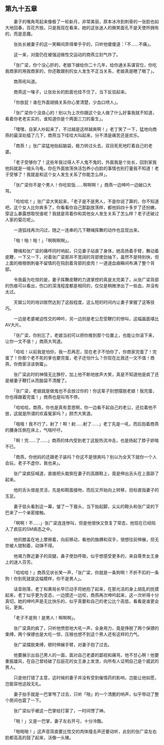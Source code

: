 ## 第九十五章

　　妻子的嘴角弯起来像极了一轮新月，非常美丽，原本冰冷到刺骨的一张脸也如大地回春，百花齐放。只是我现在看来，她的这张迷人的微笑面孔不是天使所拥有的，而是恶魔。

　　张处长被妻子的这一笑瞬间弄得晕乎乎的，只听他傻傻道：「不……不痛」。

　　这一来，对面仍在被强迫做性交运动的商燕立刻气炸了。

　　「张广梁，你个没心肝的，老娘下嫁给你二十几年，给你通关系谋官位，你吃我商家的用我商家的，你还敢跟别的女人发生不正当关系，老娘真是瞎了眼了」。

　　商燕吼叫道。

　　商燕这一嗓子，让张处长的脸面也挂不住了，当下反驳起来。

　　「你放屁！谁在外面胡搞关系你心里清楚，少血口喷人」。

　　「张广梁你个没良心的！别以为上次你跟这个女人做了什么好事我就不知道，看着你老老实实的，谁知道你是个两面三刀的畜生」。

　　「嘿嘿，自家人吵起来了，不过越是这样越爽啊！」老丁笑了一下，猛地向商燕的最深处插了几下，商燕当下哇哇大叫起来，分不清是痛苦还是欢乐。

　　「商燕！」张广梁猛地抬起脑袋，极力转过头去，双目死死地盯着自己的老婆。

　　「老子受够你了！这些年我过得人不人鬼不鬼的，外面我是个处长，回到家我他妈就是一缩头乌龟，你在外面放荡快活包养小白脸的事情也别打量我不知道！老子受够了！我就是和这个女人发生关系了你能怎么样」。

　　「张广梁你不是个男人！你吃软饭……啊啊啊！」商燕一边呻吟一边破口大骂。

　　「哈哈哈！」张广梁大笑起来，「老子是不是男人，不是你说了算的，你不知道吧，这个女人比你爽多了，你看看你自己那副放荡样，都他妈四十多岁了还扮嫩，穿这么暴露想取悦谁呢？我就是背着你和其他女人发生关系了怎么样？老子还破过人家的菊花呢」。

　　一道弧线再次闪过，随之一连串的几下鞭绳挥舞的动作也显现出来。

　　「啪！啪！啪！」「啊啊啊啊」。

　　鞭绳和张广梁的痛呼同时响起，只见妻子站直了身体，她高扬着手臂，舞动着皮鞭，一下又一下，对着张广梁那并不宽阔的背部使劲抽下，虽然不是特别快，但上面的根根倒刺毫不留情的在钩刮着背部的皮肉！一道道血痕瞬间布满了整个背部。

　　令我最为吃惊的是，妻子挥舞皮鞭的力道掌控的真是太完美了，从张广梁背部的伤痕可以看出，伤口的深浅程度都是相同的，仅仅是稍微渗出了一些血，并没有太过。

　　天娱公司的培训居然达到了这般程度，这么短的时间内让妻子掌握了这等技巧。

　　一边是老婆被迫性交的呻吟，另一边则是老公忍受鞭打的惨叫，这幅画面堪比AV大片。

　　「张广梁，你别忘了，老娘当初可以把你推到那个位置上，也能让你滚下来，让你一文不值！」商燕大骂道。

　　「哈哈！以前我是怕你，我一忍再忍，现在老子不怕你了，你商家完蛋了！完蛋了！你那个老不死的爹也要完蛋，老子还怕什么？你现在比我还一文不值！商燕，你商家活该倒霉」。

　　张广梁此时的神情无比狰狞，加上他不断地放声大笑，真是不知道他是疯了还是被妻子鞭打从而脑袋不清醒了。

　　「张广梁，老娘就是做鬼也不会放过你的！你这辈子别想摆脱老娘！我完蛋，你也得跟着完蛋！」商燕也是叫骂不停。

　　「哈哈哈，商燕，你也是真有意思啊，你一边看不起自己的老公，还拉着他不放，这就是所谓的欢喜冤家吗？」顾杰大笑道。

　　「哦哦！我不行了，射了！啊！射……射了……」老丁先是一吼，而后抱着商燕的腰身压倒在床上，气喘吁吁。

　　「啊！完……了……」商燕的体内受到老丁这股热流冲击，也是扬起了脖子娇喘不已。

　　「商燕，你他妈的还跟老子装吗？你这不是很爽吗？别以为全天下就你一个人会玩，老子不虚你，我也来」。

　　张广梁疯狂喊道，直接把头栽倒在妻子的高跟鞋上，竟是伸出舌头在上面舔了起来。

　　他的舌头很是灵活，先是和鞋面接吻，而后又开始向上转移，目标直指妻子的玉足。

　　妻子低头看到这一幕，皱了一下眉头，当下抬起脚，尖尖的鞋头和张广梁的下巴来了一个亲密接触。

　　「啊啊！不……」张广梁连连惨叫，但是他很快又恢复了常态，他现在已经陷入了疯狂的SM病态之中。

　　他的膝盖在地上摩擦着，向前移动，看他的胳膊和双手，很想往前伸展，但无奈被人钳制着，动弹不得。

　　他竭力靠近妻子的双腿，鼻子使劲呼吸，似乎想感受更多的，来自尊贵女王身上的迷人芬芳。

　　「哈哈哈！」商燕见状长笑一声，「张广梁，你就是一条狗啊！不折不扣的一条狗！你到死就是这幅模样，你不是男人」。

　　话音刚落，老丁和黄局长早已动手将她抱了起来，在那光洁的身上胡乱的抚摸起来，老丁似乎更为变态，一边摸还一边咬，商燕再次呻吟起来，这一次听得十分真切，她的呻吟声是无比快乐的，似乎真要和自己的老公比个高低，看看是谁更会玩，更爽。

　　「老子不是狗！是男人！啊啊啊」。

　　张广梁真的疯了，只听他愤怒地大吼一声，全身用力，竟是挣脱了两个保镖的束缚，两个保镖也是大吃一惊，压根也想不到这个男人还有这样的力气。

　　张广梁摆脱束缚，顿时伸展手臂，对妻子抱了过去。

　　他要展示出自己男人的一面，面对自己老婆的鄙视和痛骂，他不甘心啊！他要重振雄风，在自己曾经破了后庭花的女王身上发泄，向所有人证明自己是个威武的男人。

　　只是他打错了主意，这时候的妻子并没有受到催情药的影响，岂能让他如愿，岂能容他这般无礼。

　　妻子抬手就是一巴掌甩了过去，只听「啪」的一个清脆的响声，似乎带动了整个房间也震了一下。

　　张广梁似乎被这一巴掌给打蒙了，一时间愣了神。

　　「啪！」又是一巴掌，妻子左右开弓，十分冷酷。

　　「啪啪啪！」这声音简直要比性交的肉体撞击声还要动听，此刻的张广梁左右脸都高高的鼓了起来，活像一头猪。

